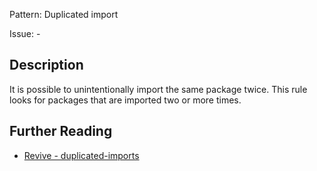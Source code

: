 Pattern: Duplicated import

Issue: -

## Description

It is possible to unintentionally import the same package twice. This rule looks for packages that are imported two or more times.

## Further Reading

* [Revive - duplicated-imports](https://revive.run/r#duplicated-imports)